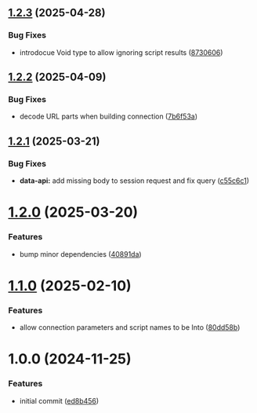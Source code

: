 ## [1.2.3](https://github.com/soliantconsulting/fm-script-client-rs/compare/v1.2.2...v1.2.3) (2025-04-28)


### Bug Fixes

* introdocue Void type to allow ignoring script results ([8730606](https://github.com/soliantconsulting/fm-script-client-rs/commit/873060633efe1d52123453e713ced5bf086f83b9))

## [1.2.2](https://github.com/soliantconsulting/fm-script-client-rs/compare/v1.2.1...v1.2.2) (2025-04-09)


### Bug Fixes

* decode URL parts when building connection ([7b6f53a](https://github.com/soliantconsulting/fm-script-client-rs/commit/7b6f53a3608a61fa2c59de5646a83c3e3b4d651a))

## [1.2.1](https://github.com/soliantconsulting/fm-script-client-rs/compare/v1.2.0...v1.2.1) (2025-03-21)


### Bug Fixes

* **data-api:** add missing body to session request and fix query ([c55c6c1](https://github.com/soliantconsulting/fm-script-client-rs/commit/c55c6c1f8ac6117dae812b98cef2be7ec3a9561d))

# [1.2.0](https://github.com/soliantconsulting/fm-script-client-rs/compare/v1.1.0...v1.2.0) (2025-03-20)


### Features

* bump minor dependencies ([40891da](https://github.com/soliantconsulting/fm-script-client-rs/commit/40891dab2c0d2f45accfc1125b37c84c7269c33f))

# [1.1.0](https://github.com/soliantconsulting/fm-script-client-rs/compare/v1.0.0...v1.1.0) (2025-02-10)


### Features

* allow connection parameters and script names to be Into<String> ([80dd58b](https://github.com/soliantconsulting/fm-script-client-rs/commit/80dd58b690b6d7cc0fe835fb22f392569ed5a174))

# 1.0.0 (2024-11-25)


### Features

* initial commit ([ed8b456](https://github.com/soliantconsulting/fm-script-client-rs/commit/ed8b456f804d8f7429201f7da8aff3374de6b1e8))

